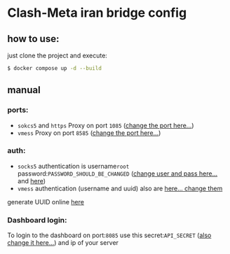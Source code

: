 # Clash-Meta iran bridge config

## how to use:
just clone the project and execute:
```bash 
$ docker compose up -d --build
```

## manual
### ports:
- `sokcs5` and `https`  Proxy on port `1085` ([change the port here...](./docker-compose.yml#L22))
- `vmess` Proxy on port `8585` ([change the port here...](./docker-compose.yml#L23))

### auth:
- `socks5` authentication is username`root` password:`PASSWORD_SHOULD_BE_CHANGED` ([change user and pass here...](./config-slave.yaml#L63) and [here](./docker-compose.yml#L12)) 
- `vmess` authentication (username and uuid) also are [here... change them](./config-slave.yaml#L72)

generate UUID online [here](https://www.uuidgenerator.net/version4)


### Dashboard login:
To login to the dashboard on port:`8085` use this secret:`API_SECRET` ([also change it here...](./config-slave.yaml#L53)) and ip of your server